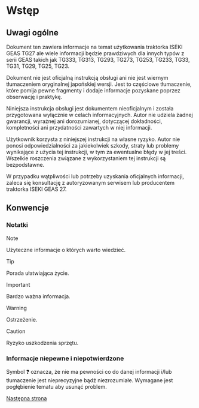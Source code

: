 # Wstęp
## Uwagi ogólne
Dokument ten zawiera informacje na temat użytkowania traktorka ISEKI GEAS TG27 ale wiele informacji będzie prawdziwych dla innych typów z serii GEAS takich jak TG333, TG313, TG293, TG273, TG253, TG233, TG33, TG31, TG29, TG25, TG23.

Dokument nie jest oficjalną instrukcją obsługi ani nie jest wiernym tłumaczeniem oryginalnej japońskiej wersji. Jest to częściowe tłumaczenie, które pomija pewne fragmenty i dodaje informacje pozyskane poprzez obserwację i praktykę.

Niniejsza instrukcja obsługi jest dokumentem nieoficjalnym i została przygotowana wyłącznie w celach informacyjnych. Autor nie udziela żadnej gwarancji, wyraźnej ani dorozumianej, dotyczącej dokładności, kompletności ani przydatności zawartych w niej informacji.

Użytkownik korzysta z niniejszej instrukcji na własne ryzyko. Autor nie ponosi odpowiedzialności za jakiekolwiek szkody, straty lub problemy wynikające z użycia tej instrukcji, w tym za ewentualne błędy w jej treści. Wszelkie roszczenia związane z wykorzystaniem tej instrukcji są bezpodstawne.

W przypadku wątpliwości lub potrzeby uzyskania oficjalnych informacji, zaleca się konsultację z autoryzowanym serwisem lub producentem traktorka ISEKI GEAS 27.

## Konwencje
### Notatki

> [!NOTE]
> Użyteczne informacje o których warto wiedzieć. 

> [!TIP]
> Porada ułatwiająca życie. 

> [!IMPORTANT]
> Bardzo ważna informacja. 

> [!WARNING]
> Ostrzeżenie.

> [!CAUTION]
> Ryzyko uszkodzenia sprzętu.

### Informacje niepewne i niepotwierdzone

Symbol :question: oznacza, że nie ma pewności co do danej informacji i/lub tłumaczenie jest nieprecyzyjne bądź niezrozumiałe. Wymagane jest pogłębienie tematu aby usunąć problem.

[Następna strona](./01_dane_techniczne.md)
